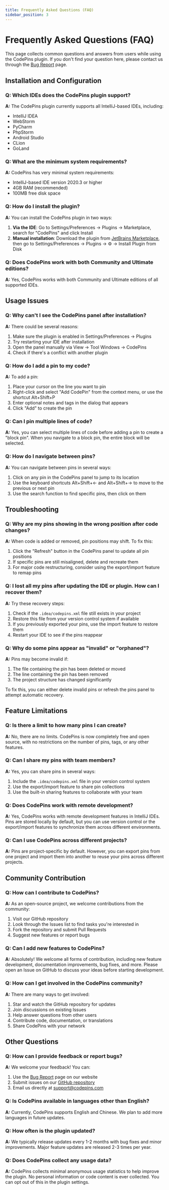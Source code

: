 ```yaml
---
title: Frequently Asked Questions (FAQ)
sidebar_position: 3
---
```


# Frequently Asked Questions (FAQ)

This page collects common questions and answers from users while using the CodePins plugin. If you don't find your question here, please contact us through the [Bug Report](/bug-report) page.

## Installation and Configuration

### Q: Which IDEs does the CodePins plugin support?

**A:** The CodePins plugin currently supports all IntelliJ-based IDEs, including:
- IntelliJ IDEA
- WebStorm
- PyCharm
- PhpStorm
- Android Studio
- CLion
- GoLand

### Q: What are the minimum system requirements?

**A:** CodePins has very minimal system requirements:
- IntelliJ-based IDE version 2020.3 or higher
- 4GB RAM (recommended)
- 100MB free disk space

### Q: How do I install the plugin?

**A:** You can install the CodePins plugin in two ways:
1. **Via the IDE**: Go to Settings/Preferences → Plugins → Marketplace, search for "CodePins" and click Install
2. **Manual installation**: Download the plugin from [JetBrains Marketplace](https://plugins.jetbrains.com/plugin/20158-codepins), then go to Settings/Preferences → Plugins → ⚙️ → Install Plugin from Disk

### Q: Does CodePins work with both Community and Ultimate editions?

**A:** Yes, CodePins works with both Community and Ultimate editions of all supported IDEs.

## Usage Issues

### Q: Why can't I see the CodePins panel after installation?

**A:** There could be several reasons:
1. Make sure the plugin is enabled in Settings/Preferences → Plugins
2. Try restarting your IDE after installation
3. Open the panel manually via View → Tool Windows → CodePins
4. Check if there's a conflict with another plugin

### Q: How do I add a pin to my code?

**A:** To add a pin:
1. Place your cursor on the line you want to pin
2. Right-click and select "Add CodePin" from the context menu, or use the shortcut Alt+Shift+P
3. Enter optional notes and tags in the dialog that appears
4. Click "Add" to create the pin

### Q: Can I pin multiple lines of code?

**A:** Yes, you can select multiple lines of code before adding a pin to create a "block pin". When you navigate to a block pin, the entire block will be selected.

### Q: How do I navigate between pins?

**A:** You can navigate between pins in several ways:
1. Click on any pin in the CodePins panel to jump to its location
2. Use the keyboard shortcuts Alt+Shift+← and Alt+Shift+→ to move to the previous or next pin
3. Use the search function to find specific pins, then click on them

## Troubleshooting

### Q: Why are my pins showing in the wrong position after code changes?

**A:** When code is added or removed, pin positions may shift. To fix this:
1. Click the "Refresh" button in the CodePins panel to update all pin positions
2. If specific pins are still misaligned, delete and recreate them
3. For major code restructuring, consider using the export/import feature to remap pins

### Q: I lost all my pins after updating the IDE or plugin. How can I recover them?

**A:** Try these recovery steps:
1. Check if the `.idea/codepins.xml` file still exists in your project
2. Restore this file from your version control system if available
3. If you previously exported your pins, use the import feature to restore them
4. Restart your IDE to see if the pins reappear

### Q: Why do some pins appear as "invalid" or "orphaned"?

**A:** Pins may become invalid if:
1. The file containing the pin has been deleted or moved
2. The line containing the pin has been removed
3. The project structure has changed significantly

To fix this, you can either delete invalid pins or refresh the pins panel to attempt automatic recovery.

## Feature Limitations

### Q: Is there a limit to how many pins I can create?

**A:** No, there are no limits. CodePins is now completely free and open source, with no restrictions on the number of pins, tags, or any other features.

### Q: Can I share my pins with team members?

**A:** Yes, you can share pins in several ways:
1. Include the `.idea/codepins.xml` file in your version control system
2. Use the export/import feature to share pin collections
3. Use the built-in sharing features to collaborate with your team

### Q: Does CodePins work with remote development?

**A:** Yes, CodePins works with remote development features in IntelliJ IDEs. Pins are stored locally by default, but you can use version control or the export/import features to synchronize them across different environments.

### Q: Can I use CodePins across different projects?

**A:** Pins are project-specific by default. However, you can export pins from one project and import them into another to reuse your pins across different projects.

## Community Contribution

### Q: How can I contribute to CodePins?

**A:** As an open-source project, we welcome contributions from the community:
1. Visit our GitHub repository
2. Look through the Issues list to find tasks you're interested in
3. Fork the repository and submit Pull Requests
4. Suggest new features or report bugs

### Q: Can I add new features to CodePins?

**A:** Absolutely! We welcome all forms of contribution, including new feature development, documentation improvements, bug fixes, and more. Please open an Issue on GitHub to discuss your ideas before starting development.

### Q: How can I get involved in the CodePins community?

**A:** There are many ways to get involved:
1. Star and watch the GitHub repository for updates
2. Join discussions on existing Issues
3. Help answer questions from other users
4. Contribute code, documentation, or translations
5. Share CodePins with your network

## Other Questions

### Q: How can I provide feedback or report bugs?

**A:** We welcome your feedback! You can:
1. Use the [Bug Report](/bug-report) page on our website
2. Submit issues on our [GitHub repository](https://github.com/codepins/codepins-intellij)
3. Email us directly at support@codepins.com

### Q: Is CodePins available in languages other than English?

**A:** Currently, CodePins supports English and Chinese. We plan to add more languages in future updates.

### Q: How often is the plugin updated?

**A:** We typically release updates every 1-2 months with bug fixes and minor improvements. Major feature updates are released 2-3 times per year.

### Q: Does CodePins collect any usage data?

**A:** CodePins collects minimal anonymous usage statistics to help improve the plugin. No personal information or code content is ever collected. You can opt out of this in the plugin settings.
